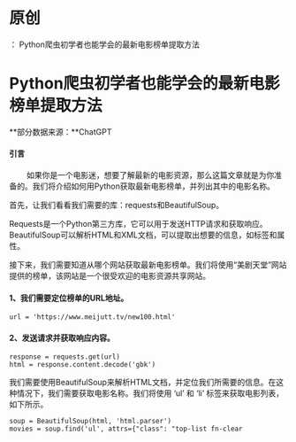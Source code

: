 # 原创
：  Python爬虫初学者也能学会的最新电影榜单提取方法

# Python爬虫初学者也能学会的最新电影榜单提取方法

**部分数据来源：**ChatGPT

#### 引言

        如果你是一个电影迷，想要了解最新的电影资源，那么这篇文章就是为你准备的。我们将介绍如何用Python获取最新电影榜单，并列出其中的电影名称。

首先，让我们看看我们需要的库：requests和BeautifulSoup。

Requests是一个Python第三方库，它可以用于发送HTTP请求和获取响应。BeautifulSoup可以解析HTML和XML文档，可以提取出想要的信息，如标签和属性。

接下来，我们需要知道从哪个网站获取最新电影榜单。我们将使用“美剧天堂”网站提供的榜单，该网站是一个很受欢迎的电影资源共享网站。

#### 1、我们需要定位榜单的URL地址。

```
url = 'https://www.meijutt.tv/new100.html'

```

#### 2、发送请求并获取响应内容。

```
response = requests.get(url)
html = response.content.decode('gbk')

```

我们需要使用BeautifulSoup来解析HTML文档，并定位我们所需要的信息。在这种情况下，我们需要获取电影名称。我们将使用 ‘ul’ 和 ‘li’ 标签来获取电影列表，如下所示。

```
soup = BeautifulSoup(html, 'html.parser')
movies = soup.find('ul', attrs={"class": "top-list fn-clear
```
